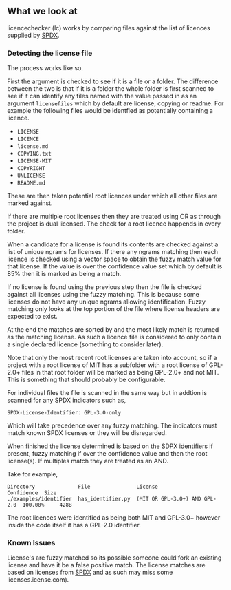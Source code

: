 ## What we look at

licencechecker (lc) works by comparing files against the list of licences supplied by [SPDX](https://spdx.org/).

### Detecting the license file

The process works like so.

First the argument is checked to see if it is a file or a folder. The difference between the two is that if it is a folder the whole folder is first scanned to see if it can identify any files named with the value passed in as an argument `licensefiles` which by default are license, copying or readme. For example the following files would be identfied as potentially containing a licence.

* `LICENSE`
* `LICENCE`
* `license.md`
* `COPYING.txt`
* `LICENSE-MIT`
* `COPYRIGHT`
* `UNLICENSE`
* `README.md`

These are then taken potential root licences under which all other files are marked against.

If there are multiple root licenses then they are treated using OR as through the project is dual licensed. The check for a root licence happends in every folder.

When a candidate for a license is found its contents are checked against a list of unique ngrams for licenses. If there any ngrams matching then each licence is checked using a vector space to obtain the fuzzy match value for that license. If the value is over the confidence value set which by default is 85% then it is marked as being a match. 

If no license is found using the previous step then the file is checked against all licenses using the fuzzy matching. This is because some licenses do not have any unique ngrams allowing identification. Fuzzy matching only looks at the top portion of the file where license headers are expected to exist.

At the end the matches are sorted by and the most likely match is returned as the matching license. As such a licence file is considered to only contain a single declared licence (something to consider later).

Note that only the most recent root licenses are taken into account, so if a project with a root license of MIT has a subfolder with a root license of GPL-2.0+ files in that root folder will be marked as being GPL-2.0+ and not MIT. This is something that should probably be configurable.

For individual files the file is scanned in the same way but in addtion is scanned for any SPDX indicators such as,

`SPDX-License-Identifier: GPL-3.0-only`

Which will take precedence over any fuzzy matching. The indicators must match known SPDX licenses or they will be disregarded.

When finished the license determined is based on the SDPX identifiers if present, fuzzy matching if over the confidence value and then the root license(s). If multiples match they are treated as an AND.

Take for example,

```
Directory              File               License                        Confidence  Size
./examples/identifier  has_identifier.py  (MIT OR GPL-3.0+) AND GPL-2.0  100.00%     428B
```

The root licences were identified as being both MIT and GPL-3.0+ however inside the code itself it has a GPL-2.0 identifier.

### Known Issues

License's are fuzzy matched so its possible someone could fork an existing license and have it be a false positive match.
The license matches are based on licenses from [SPDX](https://spdx.org/) and as such may miss some licenses.icense.com).
